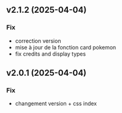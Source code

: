 ## v2.1.2 (2025-04-04)

### Fix

- correction version
- mise à jour de la fonction card pokemon
- fix credits and display types

## v2.0.1 (2025-04-04)

### Fix

- changement version + css index
